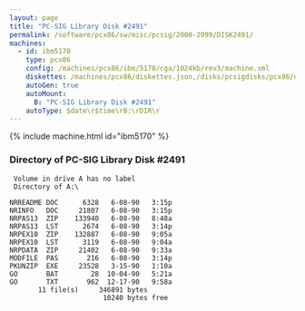 ```yaml
---
layout: page
title: "PC-SIG Library Disk #2491"
permalink: /software/pcx86/sw/misc/pcsig/2000-2999/DISK2491/
machines:
  - id: ibm5170
    type: pcx86
    config: /machines/pcx86/ibm/5170/cga/1024kb/rev3/machine.xml
    diskettes: /machines/pcx86/diskettes.json,/disks/pcsigdisks/pcx86/diskettes.json
    autoGen: true
    autoMount:
      B: "PC-SIG Library Disk #2491"
    autoType: $date\r$time\rB:\rDIR\r
---
```


{% include machine.html id="ibm5170" %}

### Directory of PC-SIG Library Disk #2491

     Volume in drive A has no label
     Directory of A:\

    NRREADME DOC      6328   6-08-90   3:15p
    NRINFO   DOC     21807   6-08-90   3:15p
    NRPAS13  ZIP    133940   6-08-90   8:48a
    NRPAS13  LST      2674   6-08-90   3:14p
    NRPEX10  ZIP    132887   6-08-90   9:05a
    NRPEX10  LST      3119   6-08-90   9:04a
    NRPDATA  ZIP     21402   6-08-90   9:33a
    MODFILE  PAS       216   6-08-90   3:14p
    PKUNZIP  EXE     23528   3-15-90   1:10a
    GO       BAT        28  10-04-90   5:21a
    GO       TXT       962  12-17-90   9:58a
           11 file(s)     346891 bytes
                           10240 bytes free
